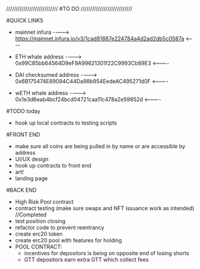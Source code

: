 ///////////////////////////
#TO DO
///////////////////////////

#QUICK LINKS
- mainnet infura
----> https://mainnet.infura.io/v3/1cad81887e224784a4d2ad2db5c0587a <----

- ETH whale address
----> 0x99C85bb64564D9eF9A99621301f22C9993Cb89E3 <----

- DAI checksumed address
----> 0x6B175474E89094C44Da98b954EedeAC495271d0F <----

- wETH whale address
----> 0x1e3d6eab4bcf24bcd04721caa11c478a2e59852d  <----

#TODO today
- hook up local contracts to testing scripts



#FRONT END
- make sure all coins are being pulled in by name or are accessible by address
- UI/UX design
- hook up contracts to front end
- art!
- landing page




#BACK END
- High Risk Pool contract
- contract testing (make sure swaps and NFT issuance work as intended) //Completed
- test position closing  
- refactor code to prevent reentrancy
- create erc20 token
- create erc20 pool with features for holding
- POOL CONTRACT:
    - incentives for depositors is being on opposite end of losing shorts
    - GTT depositors earn extra GTT which collect fees  
